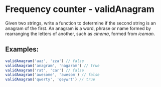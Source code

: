 # Frequency counter - validAnagram

Given two strings, write a function to determine if the second string is an anagram of the first. An anagram is a word, phrase or name formed by rearranging the letters of another, such as _cinema_, formed from _iceman_.

## Examples:
```js
validAnagram('aaz', 'zza') // false
validAnagram('anagram', 'nagaram') // true
validAnagram('rat', 'car') // false
validAnagram('awesome', 'awesom') // false
validAnagram('qwerty', 'qeywrt') // true
```